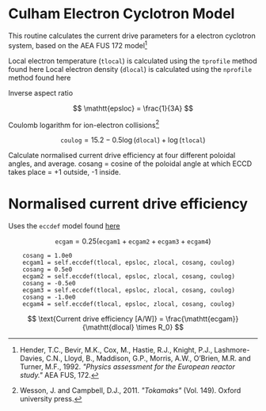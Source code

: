 # Culham Electron Cyclotron Model

This routine calculates the current drive parameters for a electron cyclotron system, based on the AEA FUS 172 model[^1]

Local electron temperature $(\mathtt{tlocal})$ is calculated using the `tprofile` method found here 
Local electron density $(\mathtt{dlocal})$ is calculated using the `nprofile` method found here

Inverse aspect ratio

$$
\mathtt{epsloc} = \frac{1}{3A}
$$

Coulomb logarithm for ion-electron collisions[^2]

$$
\mathtt{coulog} = 15.2 - 0.5\log({\mathtt{dlocal}}) + \log({\mathtt{tlocal}})
$$

Calculate normalised current drive efficiency at four different poloidal angles, and average.
cosang = cosine of the poloidal angle at which ECCD takes place = +1 outside, -1 inside.

# Normalised current drive efficiency

Uses the `eccdef` model found [here](ec_overview.md)

$$
\mathtt{ecgam} = 0.25(\mathtt{ecgam1} + \mathtt{ecgam2} +\mathtt{ecgam3} + \mathtt{ecgam4})
 $$      
       
        cosang = 1.0e0
        ecgam1 = self.eccdef(tlocal, epsloc, zlocal, cosang, coulog)
        cosang = 0.5e0
        ecgam2 = self.eccdef(tlocal, epsloc, zlocal, cosang, coulog)
        cosang = -0.5e0
        ecgam3 = self.eccdef(tlocal, epsloc, zlocal, cosang, coulog)
        cosang = -1.0e0
        ecgam4 = self.eccdef(tlocal, epsloc, zlocal, cosang, coulog)

$$
\text{Current drive efficiency [A/W]} = \frac{\mathtt{ecgam}}{\mathtt{dlocal} \times R_0}
$$



[^1]: Hender, T.C., Bevir, M.K., Cox, M., Hastie, R.J., Knight, P.J., Lashmore-Davies, C.N., Lloyd, B., Maddison, G.P., Morris, A.W., O’Brien, M.R. and Turner, M.F., 1992. *"Physics assessment for the European reactor study."* AEA FUS, 172.

[^2]: Wesson, J. and Campbell, D.J., 2011. *"Tokamaks"* (Vol. 149). Oxford university press.